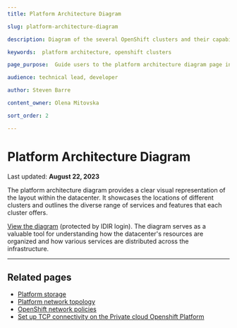 ```yaml
---
title: Platform Architecture Diagram

slug: platform-architecture-diagram

description: Diagram of the several OpenShift clusters and their capabilities

keywords:  platform architecture, openshift clusters 

page_purpose:  Guide users to the platform architecture diagram page in the IDIR protected content area

audience: technical lead, developer

author: Steven Barre

content_owner: Olena Mitovska

sort_order: 2

---
```

<!-- omit in toc -->
# Platform Architecture Diagram
Last updated: **August 22, 2023**

The platform architecture diagram provides a clear visual representation of the layout within the datacenter. It showcases the locations of different clusters and outlines the diverse range of services and features that each cluster offers.  

[View the diagram](https://digital.gov.bc.ca/cloud/services/private/internal-resources/) (protected by IDIR login). The diagram serves as a valuable tool for understanding how the datacenter's resources are organized and how various services are distributed across the infrastructure.

---

## Related pages 

- [Platform storage](../platform-architecture-reference/platform-storage.md)
- [Platform network topology](../platform-architecture-reference/platform-network-topology.md)
- [OpenShift network policies](../platform-architecture-reference/openshift-network-policies.md)
- [Set up TCP connectivity on the Private cloud Openshift Platform](../platform-architecture-reference/set-up-tcp-connectivity-on-private-cloud-openshift-platform.md)
